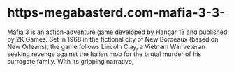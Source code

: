 # https-megabasterd.com-mafia-3-3-
[Mafia 3](https://megabasterd.com/mafia-3-3/) is an action-adventure game developed by Hangar 13 and published by 2K Games. Set in 1968 in the fictional city of New Bordeaux (based on New Orleans), the game follows Lincoln Clay, a Vietnam War veteran seeking revenge against the Italian mob for the brutal murder of his surrogate family. With its gripping narrative,
